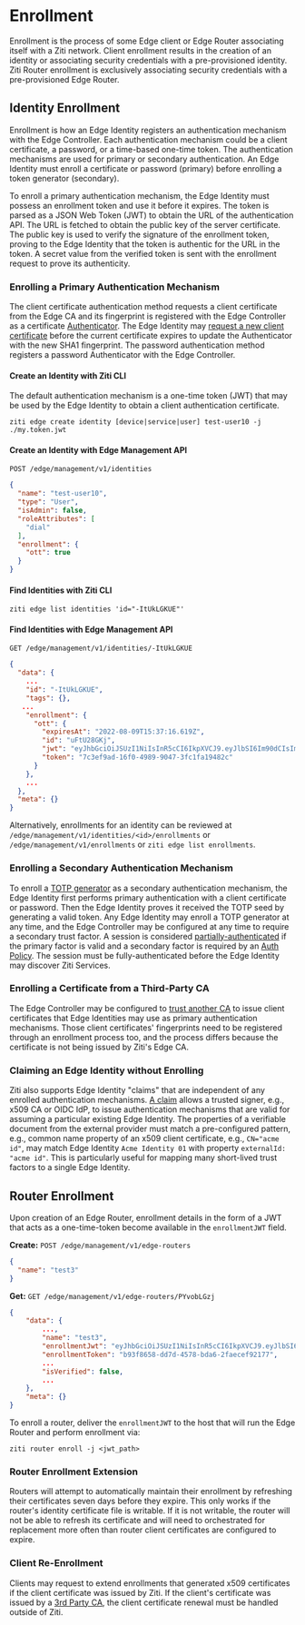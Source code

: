 # Enrollment

Enrollment is the process of some Edge client or Edge Router associating itself with a Ziti network. Client enrollment
results in the creation of an identity or associating security credentials with a pre-provisioned identity.
Ziti Router enrollment is exclusively associating security credentials with a pre-provisioned Edge Router.

## Identity Enrollment

Enrollment is how an Edge Identity registers an authentication mechanism with the Edge Controller. Each authentication mechanism could be a client certificate, a password, or a time-based one-time token. The authentication mechanisms are used for primary or secondary authentication. An Edge Identity must enroll a certificate or password (primary) before enrolling a token generator (secondary).

To enroll a primary authentication mechanism, the Edge Identity must possess an enrollment token and use it before it expires. The token is parsed as a JSON Web Token (JWT) to obtain the URL of the authentication API. The URL is fetched to obtain the public key of the server certificate. The public key is used to verify the signature of the enrollment token, proving to the Edge Identity that the token is authentic for the URL in the token. A secret value from the verified token is sent with the enrollment request to prove its authenticity.

### Enrolling a Primary Authentication Mechanism

The client certificate authentication method requests a client certificate from the Edge CA and its fingerprint is registered with the Edge Controller as a certificate [Authenticator](./authentication/auth.md#authenticators). The Edge Identity may [request a new client certificate](./authentication/40-certificate-management.md#client-certificate-extension) before the current certificate expires to update the Authenticator with the new SHA1 fingerprint. The password authentication method registers a password Authenticator with the Edge Controller. 

#### Create an Identity with Ziti CLI

The default authentication mechanism is a one-time token (JWT) that may be used by the Edge Identity to obtain a client authentication certificate.

`ziti edge create identity [device|service|user] test-user10 -j ./my.token.jwt`

#### Create an Identity with Edge Management API

`POST /edge/management/v1/identities`

```json
{
  "name": "test-user10",
  "type": "User",
  "isAdmin": false,
  "roleAttributes": [
    "dial"
  ],
  "enrollment": {
    "ott": true
  }
}
```

#### Find Identities with Ziti CLI

`ziti edge list identities 'id="-ItUkLGKUE"'`

#### Find Identities with Edge Management API

`GET /edge/management/v1/identities/-ItUkLGKUE`

```json
{
  "data": {
    ...
    "id": "-ItUkLGKUE",
    "tags": {},
   ...
    "enrollment": {
      "ott": {
        "expiresAt": "2022-08-09T15:37:16.619Z",
        "id": "uFtU28GKj",
        "jwt": "eyJhbGciOiJSUzI1NiIsInR5cCI6IkpXVCJ9.eyJlbSI6Im90dCIsImV4cCI6MTY2MDA1OTQzNiwiaXNzIjoiaHR0cHM6Ly8xMjcuMC4wLjE6MTI4MCIsImp0aSI6IjdjM2VmOWFkLTE2ZjAtNDk4OS05MDQ3LTNmYzFmYTE5NDgyYyIsInN1YiI6Ii1JdFVrTEdLVUUifQ.JnLlHP9wdMlfgteAf4Y-KMnxRv_00EOhEtRRmMABg_dD7xRK2RQt-bwt5rkosfgghZPR4jppuR9Prg1F1skf7JGa9Z-CmEIVvmHB8LAT6AvNnRmfkNBioD4g-Q0LP1o_xZyfePUslSxwNYPevzYYdCwgXK-TuIW34sCirX1edZ25eRtlnTUq9T0cgqMyVCEtX03WkAhb8C_TLIzhWxCwxxJTY3lgOqwuMXQEqLrWFiuG6Q1aIAA8hjh57043z5a1GQ8sUGIWP0U7YuXBWzl50VY4fenrstaaanweQLDPCZlZGPKh08mPCAGAc4Fun10hBzYaezJXGb8BpEPKXrtmLA",
        "token": "7c3ef9ad-16f0-4989-9047-3fc1fa19482c"
      }
    },
    ...
  },
  "meta": {}
}
```

Alternatively, enrollments for an identity can be reviewed at `/edge/management/v1/identities/<id>/enrollments` or
`/edge/management/v1/enrollments` or `ziti edge list enrollments`.

### Enrolling a Secondary Authentication Mechanism

To enroll a [TOTP generator](./authentication/70-totp.md) as a secondary authentication mechanism, the Edge Identity first performs primary authentication with a client certificate or password. Then the Edge Identity proves it received the TOTP seed by generating a valid token. Any Edge Identity may enroll a TOTP generator at any time, and the Edge Controller may be configured at any time to require a secondary trust factor. A session is considered [partially-authenticated](./sessions.md#full-vs-partial-authentication) if the primary factor is valid and a secondary factor is required by an [Auth Policy](./authentication/30-authentication-policies.md). The session must be fully-authenticated before the Edge Identity may discover Ziti Services.

### Enrolling a Certificate from a Third-Party CA

The Edge Controller may be configured to [trust another CA](./authentication/10-third-party-cas.md) to issue client certificates that Edge Identities may use as primary authentication mechanisms. Those client certificates' fingerprints need to be registered through an enrollment process too, and the process differs because the certificate is not being issued by Ziti's Edge CA.

### Claiming an Edge Identity without Enrolling

Ziti also supports Edge Identity "claims" that are independent of any enrolled authentication mechanisms. [A claim](./authentication/50-external-id-claims.md) allows a trusted signer, e.g., x509 CA or OIDC IdP, to issue authentication mechanisms that are valid for assuming a particular existing Edge Identity. The properties of a verifiable document from the external provider must match a pre-configured pattern, e.g., common name property of an x509 client certificate, e.g., `CN="acme id"`, may match Edge Identity `Acme Identity 01` with property `externalId: "acme id"`. This is particularly useful for mapping many short-lived trust factors to a single Edge Identity.

## Router Enrollment

Upon creation of an Edge Router, enrollment details in the form of a JWT that acts as a one-time-token become 
available in the `enrollmentJWT` field.

**Create:**
`POST /edge/management/v1/edge-routers`

```json
{
  "name": "test3"
}
```

**Get:**
`GET /edge/management/v1/edge-routers/PYvobLGzj`

```json
{
    "data": {
        ...,
        "name": "test3",
        "enrollmentJwt": "eyJhbGciOiJSUzI1NiIsInR5cCI6IkpXVCJ9.eyJlbSI6ImVyb3R0IiwiZXhwIjoxNjYwMDU4ODU5LCJpc3MiOiJodHRwczovLzEyNy4wLjAuMToxMjgwIiwianRpIjoiYjkzZjg2NTgtZGQ3ZC00NTc4LWJkYTYtMmZhZWNlZjkyMTc3Iiwic3ViIjoiUFl2b2JMR3pqIn0.UN6QiifUfCMUvzsKwjSUarl9iWyOr1zsaa_6VzNTRn7EQ_PjtHFMm9QEjj8ErtkNIbyh-vaVLZL-TPOAIZsaQX2Ye5k8-M7dbWGiQ35DbgQaJSWLMJ0xzazHYBvhZvZ9Wc5F96HKA_qTGiSq5Lsm3WraAffepEqCe_F_HwBwjBPrsgO9U23pKuoz1X8pQbAj95yoz6rBNWo63mlZDeDn7McEiJLY0i7EyPQ3paEjJ0sSntVjfmZ7aPgThoG2HCYbhvj_DkXD_HRSwMxoQHR1yIA4sW4ukdQ_S3nVMurLOG06d0VSUzlIecQSuJT8XV56AhqZ-ZNIEzp-bp2YaL1FlA",
        "enrollmentToken": "b93f8658-dd7d-4578-bda6-2faecef92177",
        ...
        "isVerified": false,
        ...
    },
    "meta": {}
}
```

To enroll a router, deliver the `enrollmentJWT` to the host that will run the Edge Router and perform enrollment via:

`ziti router enroll -j <jwt_path>`

### Router Enrollment Extension

Routers will attempt to automatically maintain their enrollment by refreshing their certificates seven days before they expire. This only works if the router's identity certificate file is writable. If it is not writable, the router will not be able to refresh its certificate and will need to orchestrated for replacement more often than router client certificates are configured to expire.

### Client Re-Enrollment

Clients may request to extend enrollments that generated x509 certificates if the client certificate was issued by
Ziti. If the client's certificate was issued by a [3rd Party CA](./authentication/10-third-party-cas.md), the
client certificate renewal must be handled outside of Ziti.
